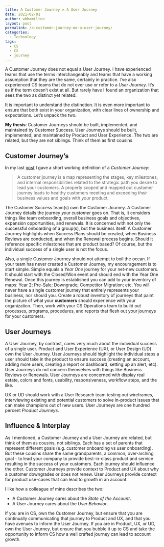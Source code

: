 ```yaml
---
title: A Customer Journey ≠ A User Journey
date: 2021-02-01
author: wbhamilton
layout: post
permalink: /a-customer-journey-ne-a-user-journey/
categories:
  - Technology 
tags:
  - CS
  - CX
  - journey
---
```

A Customer Journey does not equal a User Journey. I have experienced teams that use the terms interchangeably and teams that have a working assumption that they are the same, certainly in practice. I’ve also experienced CS teams that do not ever use or refer to a *User Journey*. It’s as if the term doesn’t exist at all. But rarely have I found an organization that sees the two as distinct yet related. 

It is important to understand the distinction. It is even more important to ensure that both exist in your organization, with clear lines of ownership and expectations. Let’s unpack the two.

**My thesis**: Customer Journeys should be built, implemented, and maintained by Customer Success. User Journeys should be built, implemented, and maintained by Product and User Experience. The two are related, but they are not siblings. Think of them as first cousins.

## Customer Journey’s
In my last [post](https://1twentyeight.com/solving-for-customer-health/) I gave a short working definition of a *Customer Journey*:
> A customer journey is a map representing the stages, key milestones, and internal responsibilities related to the strategic path you desire to lead your customers. A properly scoped and mapped out customer journey leads to healthy customers meeting and exceeding *their* business values and goals with *your* product.  

The Customer Success team(s) own the Customer Journey. A Customer Journey details the journey *your customer* goes on. That is, it considers things like team onboarding, overall business goals and objectives, expansion opportunities, and renewals. It is concerned with not only the successful onboarding of a group(s), but the business itself. A Customer Journey highlights when Success Plans should be created, when Business Reviews are conducted, and when the Renewal process begins. Should it reference specific milestones that are product based? Of course, but the individual success of a single user is not the focus.

Also, a single Customer Journey should not attempt to boil the ocean. If your team has never created a Customer Journey, my encouragement is to start simple. Simple equals a *Year One* journey for your net-new customers. It should start with the Closed/Won event and should end with the Year One Renewal. Once this journey is established you can add to your inventory of maps: Year 2; Pre-Sale; Downgrade; Competitor Migration; etc. You will never have a single customer journey that entirely represents your business, nor should you. Create a robust inventory of journeys that paint the picture of what your **customers** should experience with your organization. Then, work with your CS Operations team to build out processes, programs, procedures, and reports that flesh out your journeys for your customers.

## User Journeys
A User Journey, by contrast, cares very much about the individual success of a single user. Product and User Experience (UX), or User Design (UD) own the User Journey. User Journeys should highlight the individual steps a user should take in the product to ensure success (creating an account, adding more users, creating a report or dashboard, setting up an alert, etc).  User Journeys do not concern themselves with things like Business Reviews or Renewals. User Journeys are concerned with display real estate, colors and fonts, usability, responsiveness, workflow steps, and the like. 

UX or UD should work with a User Research team testing out wireframes, interviewing existing and potential customers to solve in-product issues that can make champions out of new users. User Journeys are one hundred percent *Product Journeys*.

## Influence & Interplay
As I mentioned, a Customer Journey and a User Journey are related, but think of them as cousins, not siblings. Each has a set of parents that represent different goals (e.g. customer onboarding vs user onboarding). But these cousins share the same grandparents, a common, over-arching goal - to lead your company to provide best-in-class product and service resulting in the success of your customers. Each journey should influence the other. Customer Journeys provide context to Product and UX about why a customer downgrades or does not renew. User Journeys provide context for product use-cases that can lead to growth in an account.

I like how a colleague of mine describes the two:
- A Customer Journey cares about the *State of the Account*.
- A User Journey cares about the *User Behavior*.

If you are in CS, own the Customer Journey, but ensure that you are continually communicating that journey to Product and UX, and that you have avenues to inform the User Journey. If you are in Product, UX, or UD, own the User Journey, but ensure that you bubble it up to CS and take the opportunity to inform CS how a well crafted journey can lead to account growth.
